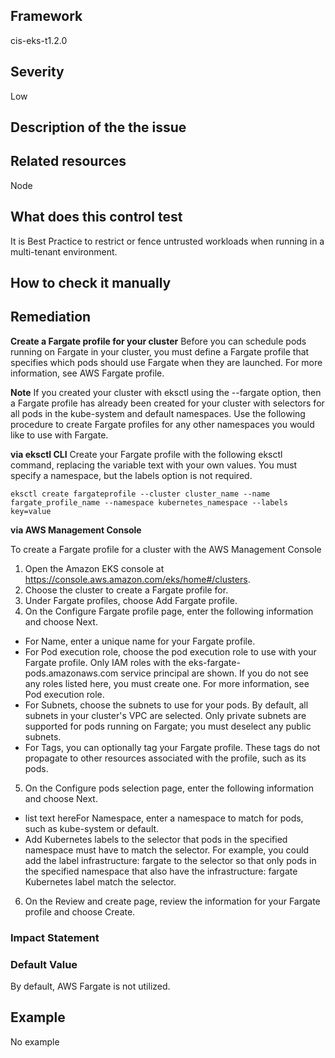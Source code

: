 ## Framework
cis-eks-t1.2.0
 
## Severity
Low

## Description of the the issue

 
## Related resources
Node
 
## What does this control test
It is Best Practice to restrict or fence untrusted workloads when running in a multi-tenant environment.
 
## How to check it manually

## Remediation
**Create a Fargate profile for your cluster**
Before you can schedule pods running on Fargate in your cluster, you must define a Fargate profile that specifies which pods should use Fargate when they are launched. For more information, see AWS Fargate profile.

 **Note**
If you created your cluster with eksctl using the --fargate option, then a Fargate profile has already been created for your cluster with selectors for all pods in the kube-system and default namespaces. Use the following procedure to create Fargate profiles for any other namespaces you would like to use with Fargate.

 **via eksctl CLI**
Create your Fargate profile with the following eksctl command, replacing the variable text with your own values. You must specify a namespace, but the labels option is not required.

 
```
eksctl create fargateprofile --cluster cluster_name --name fargate_profile_name --namespace kubernetes_namespace --labels key=value

```
 **via AWS Management Console**

 To create a Fargate profile for a cluster with the AWS Management Console

 1. Open the Amazon EKS console at <https://console.aws.amazon.com/eks/home#/clusters>.
2. Choose the cluster to create a Fargate profile for.
3. Under Fargate profiles, choose Add Fargate profile.
4. On the Configure Fargate profile page, enter the following information and choose Next.

 * For Name, enter a unique name for your Fargate profile.
* For Pod execution role, choose the pod execution role to use with your Fargate profile. Only IAM roles with the eks-fargate-pods.amazonaws.com service principal are shown. If you do not see any roles listed here, you must create one. For more information, see Pod execution role.
* For Subnets, choose the subnets to use for your pods. By default, all subnets in your cluster's VPC are selected. Only private subnets are supported for pods running on Fargate; you must deselect any public subnets.
* For Tags, you can optionally tag your Fargate profile. These tags do not propagate to other resources associated with the profile, such as its pods.

 5. On the Configure pods selection page, enter the following information and choose Next.

 * list text hereFor Namespace, enter a namespace to match for pods, such as kube-system or default.
* Add Kubernetes labels to the selector that pods in the specified namespace must have to match the selector. For example, you could add the label infrastructure: fargate to the selector so that only pods in the specified namespace that also have the infrastructure: fargate Kubernetes label match the selector.

 6. On the Review and create page, review the information for your Fargate profile and choose Create.
 
### Impact Statement

### Default Value
By default, AWS Fargate is not utilized.
## Example
No example
